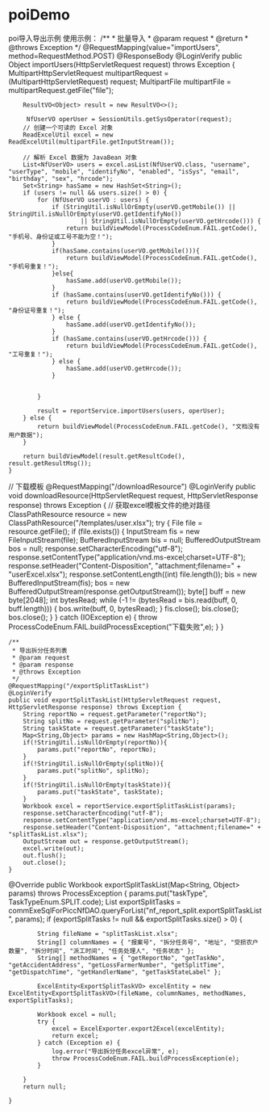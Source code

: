# poiDemo
poi导入导出示例
使用示例：
/**
	 * 批量导入
	 * @param request
	 * @return
	 * @throws Exception
	 */
	@RequestMapping(value="importUsers", method=RequestMethod.POST)
	@ResponseBody
	@LoginVerify
	public Object importUsers(HttpServletRequest request) throws Exception {
		MultipartHttpServletRequest multipartRequest = (MultipartHttpServletRequest) request;
		MultipartFile multipartFile = multipartRequest.getFile("file");
		
		ResultVO<Object> result = new ResultVO<>();
		
		 NfUserVO operUser = SessionUtils.getSysOperator(request);
	    // 创建一个可读的 Excel 对象
		ReadExcelUtil excel = new ReadExcelUtil(multipartFile.getInputStream());
	    
	    // 解析 Excel 数据为 JavaBean 对象
	    List<NfUserVO> users = excel.asList(NfUserVO.class, "username", "userType", "mobile", "identifyNo", "enabled", "isSys", "email", "birthday", "sex", "hrcode");
	    Set<String> hasSame = new HashSet<String>();
	    if (users != null && users.size() > 0) {
	    	for (NfUserVO userVO : users) {
				if (StringUtil.isNullOrEmpty(userVO.getMobile()) || StringUtil.isNullOrEmpty(userVO.getIdentifyNo())
						|| StringUtil.isNullOrEmpty(userVO.getHrcode())) {
					return buildViewModel(ProcessCodeEnum.FAIL.getCode(), "手机号、身份证或工号不能为空！");
				} 
				if(hasSame.contains(userVO.getMobile())){
					return buildViewModel(ProcessCodeEnum.FAIL.getCode(), "手机号重复！");
				}else{
					hasSame.add(userVO.getMobile());
				}
				if (hasSame.contains(userVO.getIdentifyNo())) {
					return buildViewModel(ProcessCodeEnum.FAIL.getCode(), "身份证号重复！");
				} else {
					hasSame.add(userVO.getIdentifyNo());
				}
				if (hasSame.contains(userVO.getHrcode())) {
					return buildViewModel(ProcessCodeEnum.FAIL.getCode(), "工号重复！");
				} else {
					hasSame.add(userVO.getHrcode());
				}
				
				
			}
	    	
	    	result = reportService.importUsers(users, operUser);
	    } else {
	    	return buildViewModel(ProcessCodeEnum.FAIL.getCode(), "文档没有用户数据");
	    }
	    
		return buildViewModel(result.getResultCode(), result.getResultMsg());
	}

// 下载模板
@RequestMapping("/downloadResource")
	@LoginVerify
	public void downloadResource(HttpServletRequest request, HttpServletResponse response) throws Exception {
		// 获取excel模板文件的绝对路径
		ClassPathResource resource = new ClassPathResource("/templates/user.xlsx");
		try {
			File file = resource.getFile();
			if (file.exists()) 
			{
				InputStream fis = new FileInputStream(file);
				BufferedInputStream bis = null;
				BufferedOutputStream bos = null;
				response.setCharacterEncoding("utf-8");
				response.setContentType("application/vnd.ms-excel;charset=UTF-8");
				response.setHeader("Content-Disposition", "attachment;filename=" + "userExcel.xlsx");
				response.setContentLength((int) file.length());
				bis = new BufferedInputStream(fis);
				bos = new BufferedOutputStream(response.getOutputStream());
				byte[] buff = new byte[2048];
				int bytesRead;
				while (-1 != (bytesRead = bis.read(buff, 0, buff.length))) {
					bos.write(buff, 0, bytesRead);
				}
				fis.close();
				bis.close();
				bos.close();
			}
		} catch (IOException e) {
			throw ProcessCodeEnum.FAIL.buildProcessException("下载失败",e);
		}
	}
	
	/**
	 * 导出拆分任务列表
	 * @param request
	 * @param response
	 * @throws Exception
	 */
	@RequestMapping("/exportSplitTaskList")
	@LoginVerify
	public void exportSplitTaskList(HttpServletRequest request, HttpServletResponse response) throws Exception {
		String reportNo = request.getParameter("reportNo");
		String splitNo = request.getParameter("splitNo");
		String taskState = request.getParameter("taskState");
		Map<String,Object> params = new HashMap<String,Object>();
		if(!StringUtil.isNullOrEmpty(reportNo)){
			params.put("reportNo", reportNo);
		}
		if(!StringUtil.isNullOrEmpty(splitNo)){
			params.put("splitNo", splitNo);
		}
		if(!StringUtil.isNullOrEmpty(taskState)){
			params.put("taskState", taskState);
		}
		Workbook excel = reportService.exportSplitTaskList(params);
		response.setCharacterEncoding("utf-8");
		response.setContentType("application/vnd.ms-excel;charset=UTF-8");
		response.setHeader("Content-Disposition", "attachment;filename=" + "splitTaskList.xlsx");
		OutputStream out = response.getOutputStream();
		excel.write(out);
		out.flush();
		out.close();
	}


@Override
	public Workbook exportSplitTaskList(Map<String, Object> params) throws ProcessException {
		params.put("taskType", TaskTypeEnum.SPLIT.code);
		List<ExportSplitTaskVO> exportSplitTasks = commExeSqlForPiccNfDAO.queryForList("nf_report_split.exportSplitTaskList", params);
		if (exportSplitTasks != null && exportSplitTasks.size() > 0) {
			
			String fileName = "splitTaskList.xlsx";
			String[] columnNames = { "报案号", "拆分任务号", "地址", "受损农户数量", "拆分时间", "派工时间", "任务处理人", "任务状态" };
			String[] methodNames = { "getReportNo", "getTaskNo", "getAccidentAddress", "getLossFarmerNumber", "getSplitTime", "getDispatchTime", "getHandlerName", "getTaskStateLabel" };
			
			ExcelEntity<ExportSplitTaskVO> excelEntity = new ExcelEntity<ExportSplitTaskVO>(fileName, columnNames, methodNames, exportSplitTasks);
			
			Workbook excel = null;
			try {
				excel = ExcelExporter.export2Excel(excelEntity);
				return excel;
			} catch (Exception e) {
				log.error("导出拆分任务excel异常", e);
				throw ProcessCodeEnum.FAIL.buildProcessException(e);
			}
			
		}
		return null; 
		
	}
